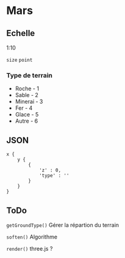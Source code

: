Mars
===



## Echelle

1:10

`size`
`point`

### Type de terrain

* Roche - 1
* Sable - 2
* Minerai - 3
* Fer - 4
* Glace - 5
* Autre - 6

JSON
---

	x {
		y {
			{
				'z' : 0,
				'type' : ''
			}
		}
	}

ToDo
---

`getGroundType()`
Gérer la répartion du terrain

`soften()`
Algorithme

`render()`
three.js ?
